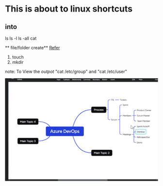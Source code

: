 # This is about to linux shortcuts
 ## into
  ls
  ls -l
  ls -all
  cat <filename>
  
  ** file/folder create** [Refer](https://www.markdownguide.org/cheat-sheet/)
   1. touch
   2. mkdir

note: To View the *outpot* "cat /etc/group" and "cat /etc/user"

![preview](./images/test.png)
